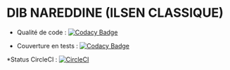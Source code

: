 # DIB NAREDDINE (ILSEN CLASSIQUE)

* Qualité de code : [![Codacy Badge](https://api.codacy.com/project/badge/Grade/02c1885f5d8945b1af51e9c83ba4ae0e)](https://www.codacy.com/app/nasreddineDib/ceri-m1-test?utm_source=github.com&amp;utm_medium=referral&amp;utm_content=nasreddineDib/ceri-m1-test&amp;utm_campaign=Badge_Grade)

* Couverture en tests : [![Codacy Badge](https://api.codacy.com/project/badge/Coverage/02c1885f5d8945b1af51e9c83ba4ae0e)](https://www.codacy.com/app/nasreddineDib/ceri-m1-test?utm_source=github.com&utm_medium=referral&utm_content=nasreddineDib/ceri-m1-test&utm_campaign=Badge_Coverage)

*Status CircleCI : [![CircleCI](https://circleci.com/gh/nasreddineDib/ceri-m1-test/tree/master.svg?style=svg)](https://circleci.com/gh/nasreddineDib/ceri-m1-test/tree/master)

